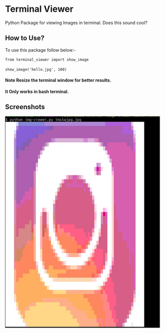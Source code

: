 # Terminal Viewer
Python Package for viewing Images in terminal. Does this sound cool? 

## How to Use?

To use this package follow below:- 

```
from terminal_viewer import show_image

show_image('hello.jpg', 100)
```

#### Note Resize the terminal window for better results.
#### It Only works in bash terminal.

## Screenshots

![alt text](https://github.com/Hardeepsingh980/terminal_viewer/blob/master/screenshots/1.jpg?raw=true)